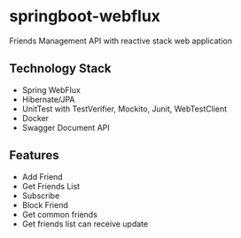 # springboot-webflux
Friends Management API  with reactive stack web application

## Technology Stack
- Spring WebFlux
- Hibernate/JPA
- UnitTest with TestVerifier, Mockito, Junit, WebTestClient
- Docker
- Swagger Document API
## Features
- Add Friend
- Get Friends List
- Subscribe
- Block Friend
- Get common friends
- Get friends list can receive update
